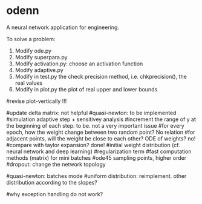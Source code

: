 # odenn
A neural network application for engineering.


To solve a problem:
1. Modify ode.py
2. Modify superpara.py
3. Modify activation.py: choose an activation function
4. Modify adaptive.py
5. Modify in test.py the check precision method, i.e. chkprecision(), the real values
6. Modify in plot.py the plot of real upper and lower bounds


#revise plot-vertically !!!

#update delta matrix: not helpful
#quasi-newton: to be implemented
#simulation adaptive step + sensitivey analysis
#increment the range of y at the beginning of each step: to be. not a very important issue
#for every epoch, how the weight change between two random point? No relation
#for adjacent points, will the weight be close to each other? ODE of weights? no!
#compare with taylor expansion? done!
#initial weight distribution (cf. neural network and deep learning)
#regularization term
#fast computation methods (matrix) for mini batches
#ode45 sampling points, higher order
#dropout: change the network topology

#quasi-newton: batches mode
#uniform distribution: reimplement. other distribution according to the slopes?

#why exception handling do not work?